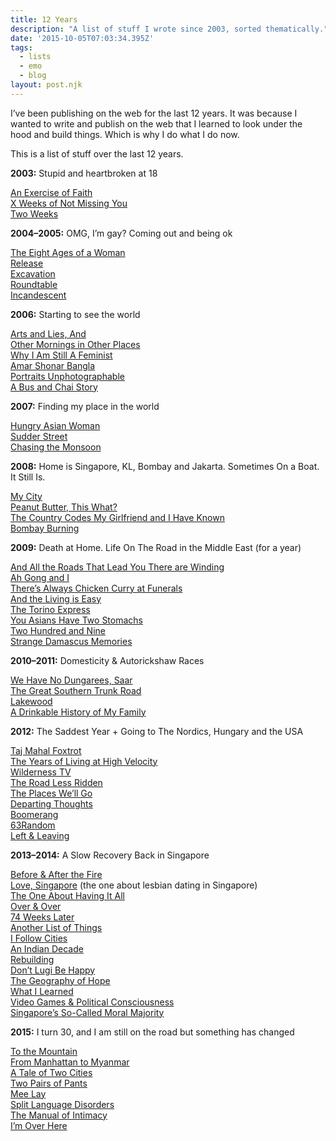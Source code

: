 ```yaml
---
title: 12 Years
description: "A list of stuff I wrote since 2003, sorted thematically."
date: '2015-10-05T07:03:34.395Z'
tags:
  - lists
  - emo
  - blog
layout: post.njk
---
```


I’ve been publishing on the web for the last 12 years. It was because I wanted to write and publish on the web that I learned to look under the hood and build things. Which is why I do what I do now.

This is a list of stuff over the last 12 years.

**2003:** Stupid and heartbroken at 18

[An Exercise of Faith](http://popagandhi.com/2003/01/an-exercise-of-faith/)  
[X Weeks of Not Missing You](http://popagandhi.com/2003/10/373/)  
[Two Weeks](http://popagandhi.com/2003/12/two-weeks/)

**2004–2005:** OMG, I’m gay? Coming out and being ok

[The Eight Ages of a Woman](http://popagandhi.com/2005/01/the-eight-ages-of-a-woman/)  
[Release](http://popagandhi.com/2005/03/release/)  
[Excavation](http://popagandhi.com/2005/04/excavation/)  
[Roundtable](http://popagandhi.com/2005/11/roundtable/)  
[Incandescent](http://popagandhi.com/2005/12/incandescent/)

**2006:** Starting to see the world

[Arts and Lies, And](http://popagandhi.com/2006/01/art-and-lies-and/)  
[Other Mornings in Other Places](http://popagandhi.com/2006/01/other-mornings-in-other-places/)  
[Why I Am Still A Feminist](http://popagandhi.com/2006/03/why-i-am-still-a-feminist/)  
[Amar Shonar Bangla](http://popagandhi.com/2006/08/amar-shonar-bangla/)  
[Portraits Unphotographable](http://popagandhi.com/2006/10/portraits-unphotographable/)  
[A Bus and Chai Story](http://popagandhi.com/2006/12/a-bus-and-chai-story/)

**2007:** Finding my place in the world

[Hungry Asian Woman](http://popagandhi.com/2007/01/hungry-asian-woman-on-the-road/)  
[Sudder Street](http://popagandhi.com/2007/01/sudder-street/)  
[Chasing the Monsoon](http://popagandhi.com/2007/02/chasing-the-monsoon/)

**2008:** Home is Singapore, KL, Bombay and Jakarta. Sometimes On a Boat. It Still Is.

[My City](http://popagandhi.com/2008/04/my-city/)  
[Peanut Butter, This What?](http://popagandhi.com/2008/09/peanut-butter-this-what/)  
[The Country Codes My Girlfriend and I Have Known](http://popagandhi.com/2008/09/the-country-codes-my-girlfriend-and-i-have-known/)  
[Bombay Burning](http://popagandhi.com/2008/12/bombay-burning/)

**2009:** Death at Home. Life On The Road in the Middle East (for a year)

[And All the Roads That Lead You There are Winding](http://popagandhi.com/2009/05/and-all-the-roads-that-lead-you-there-were-winding/)  
[Ah Gong and I](http://popagandhi.com/2009/06/ah-gong-and-i/)  
[There’s Always Chicken Curry at Funerals](http://popagandhi.com/2009/06/tjere/)  
[And the Living is Easy](http://popagandhi.com/2009/07/and-the-living-is-easy/)  
[The Torino Express](http://popagandhi.com/2009/11/the-torino-express/)  
[You Asians Have Two Stomachs](http://popagandhi.com/2009/11/you-asians-have-two-stomachs/)  
[Two Hundred and Nine](http://popagandhi.com/2010/01/two-hundred-and-nine/)  
[Strange Damascus Memories](http://popagandhi.com/2014/01/strange-damascus-memories/)

**2010–2011:** Domesticity & Autorickshaw Races

[We Have No Dungarees, Saar](http://popagandhi.com/2011/02/we-have-no-dungarees-saar/)  
[The Great Southern Trunk Road](http://popagandhi.com/2011/02/the-great-southern-trunk-road/)  
[Lakewood](http://popagandhi.com/2011/04/lakewood/)  
[A Drinkable History of My Family](http://popagandhi.com/2011/06/a-drinkable-history-of-my-family/)

**2012:** The Saddest Year + Going to The Nordics, Hungary and the USA

[Taj Mahal Foxtrot](http://popagandhi.com/2012/02/taj-mahal-foxtrot/)  
[The Years of Living at High Velocity](http://popagandhi.com/2012/02/the-years-of-living-at-high-velocity/)  
[Wilderness TV](http://popagandhi.com/2012/04/wilderness-tv/)  
[The Road Less Ridden](http://popagandhi.com/2012/05/the-road-less-ridden/)  
[The Places We’ll Go](http://popagandhi.com/2012/06/the-places-well-go/)  
[Departing Thoughts](http://popagandhi.com/2012/07/departing-thoughts/)  
[Boomerang](http://popagandhi.com/2012/09/boomerang/)  
[63Random](http://popagandhi.com/2012/11/63random/)  
[Left & Leaving](http://popagandhi.com/2012/11/left-leaving/)

**2013–2014:** A Slow Recovery Back in Singapore

[Before & After the Fire](http://popagandhi.com/2013/07/before-after-the-fire/)  
[Love, Singapore](http://popagandhi.com/2013/08/love-singapore/) (the one about lesbian dating in Singapore)  
[The One About Having It All](http://popagandhi.com/2013/08/the-one-about-having-it-all/)  
[Over & Over](http://popagandhi.com/2013/09/over-and-over/)  
[74 Weeks Later](http://popagandhi.com/2013/09/74-weeks-later/)  
[Another List of Things](http://popagandhi.com/2014/01/another-list-of-things/)  
[I Follow Cities](http://popagandhi.com/2014/01/i-follow-cities/)  
[An Indian Decade](http://popagandhi.com/2014/02/an-indian-decade/)  
[Rebuilding](http://popagandhi.com/2014/02/rebuilding/)  
[Don’t Lugi Be Happy](http://popagandhi.com/2014/02/dont-lugi-be-happy/)  
[The Geography of Hope](http://popagandhi.com/2014/02/the-geography-of-hope/)  
[What I Learned](http://popagandhi.com/2014/03/what-i-learned/)  
[Video Games & Political Consciousness](http://popagandhi.com/2014/06/videos-games-political-consciousness/)  
[Singapore’s So-Called Moral Majority](http://popagandhi.com/2014/07/singapores-so-called-moral-majority/)

**2015:** I turn 30, and I am still on the road but something has changed

[To the Mountain](https://medium.com/keep-learning-keep-growing/to-the-mountain-681f95e2c09)  
[From Manhattan to Myanmar](https://medium.com/myanmars-second-wind/from-manhattan-to-myanmar-1999-8935efa850c2)  
[A Tale of Two Cities](https://medium.com/the-java-diaries/a-tale-of-two-cities-25039b14f89b)  
[Two Pairs of Pants](https://medium.com/the-java-diaries/two-pairs-of-pants-3c3595679f18)  
[Mee Lay](https://medium.com/@skinnylatte/mee-lay-9325091a578f)  
[Split Language Disorders](https://medium.com/@skinnylatte/split-language-disorders-76f16b1cd19f)  
[The Manual of Intimacy](https://medium.com/@skinnylatte/the-manual-of-intimacy-69002df66267)  
[I’m Over Here](https://medium.com/the-lighthouse/i-m-over-here-e8e6168d36d)
